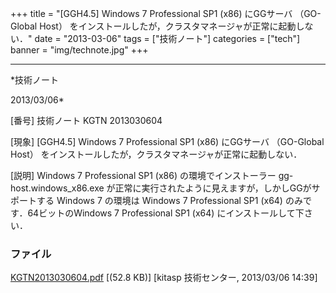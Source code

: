 ﻿+++
title = "[GGH4.5] Windows 7 Professional SP1 (x86) にGGサーバ （GO-Global Host） をインストールしたが，クラスタマネージャが正常に起動しない．"
date = "2013-03-06"
tags = ["技術ノート"]
categories = ["tech"]
banner = "img/technote.jpg"
+++

-----------------------------------------------------------------------------------------------------------------------------

*技術ノート

2013/03/06*


[番号]
技術ノート KGTN 2013030604

[現象]
[GGH4.5] Windows 7 Professional SP1 (x86) にGGサーバ （GO-Global
Host） をインストールしたが，クラスタマネージャが正常に起動しない．

[説明]
Windows 7 Professional SP1 (x86) の環境でインストーラー
gg-host.windows_x86.exe
が正常に実行されたように見えますが，しかしGGがサポートする Windows 7
の環境は Windows 7 Professional SP1 (x64) のみです．64ビットのWindows 7
Professional SP1 (x64) にインストールして下さい．


### ファイル

 
 


[KGTN2013030604.pdf](http://techreport.kitasp.net/attachments/download/1259/KGTN2013030604.pdf)
 [(52.8 KB)] [kitasp 技術センター, 2013/03/06
14:39]


 


 

